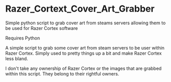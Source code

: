 # Razer_Cortext_Cover_Art_Grabber
Simple python script to grab cover art from steams servers allowing them to be used for Razer Cortex software

Requires Python

A simple script to grab some cover art from steam servers to be user within Razer Cortex. Simply used to pretty things up a bit and make Razer Cortex less bland.

I don't take any ownership of Razer Cortex or the images that are grabbed within this script. They belong to their rightful owners.
